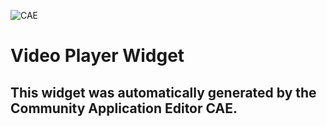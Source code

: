 ![CAE](https://github.com/CAE-Community-Application-Editor/frontendComponent-Video-Player-Widget/blob/gh-pages/img/logo.png)  

Video Player Widget
===================


This widget was automatically generated by the Community Application Editor CAE.  
---------------
